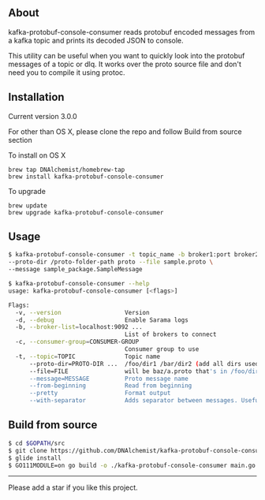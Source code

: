 
## About
kafka-protobuf-console-consumer reads protobuf encoded messages from a kafka topic and prints its decoded JSON to console.

This utility can be useful when you want to quickly look into the protobuf messages of a topic or dlq. It works over the proto source file and don't need you to compile it using protoc.

## Installation
Current version 3.0.0

For other than OS X, please clone the repo and follow Build from source section

To install on OS X
```
brew tap DNAlchemist/homebrew-tap
brew install kafka-protobuf-console-consumer
```  
To upgrade
```
brew update
brew upgrade kafka-protobuf-console-consumer
```

## Usage
``` sh
$ kafka-protobuf-console-consumer -t topic_name -b broker1:port broker2:port \
--proto-dir /proto-folder-path proto --file sample.proto \
--message sample_package.SampleMessage

$ kafka-protobuf-console-consumer --help
usage: kafka-protobuf-console-consumer [<flags>]

Flags:
  -v, --version                  Version
  -d, --debug                    Enable Sarama logs
  -b, --broker-list=localhost:9092 ...
                                 List of brokers to connect
  -c, --consumer-group=CONSUMER-GROUP
                                 Consumer group to use
  -t, --topic=TOPIC              Topic name
      --proto-dir=PROTO-DIR ...  /foo/dir1 /bar/dir2 (add all dirs used by imports)
      --file=FILE                will be baz/a.proto that's in /foo/dir1/baz/a.proto
      --message=MESSAGE          Proto message name
      --from-beginning           Read from beginning
      --pretty                   Format output
      --with-separator           Adds separator between messages. Useful with --pretty
```

## Build from source
``` sh
$ cd $GOPATH/src
$ git clone https://github.com/DNAlchemist/kafka-protobuf-console-consumer.git
$ glide install
$ GO111MODULE=on go build -o ./kafka-protobuf-console-consumer main.go
```

---
Please add a star if you like this project.
